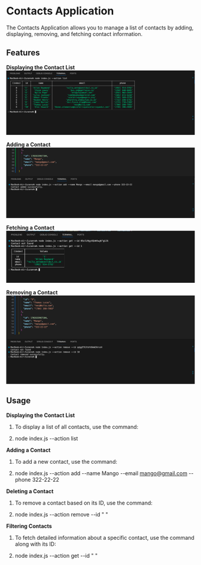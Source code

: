 # Contacts Application
The Contacts Application allows you to manage a list of contacts by adding, displaying, removing, and fetching contact information.

## Features

**Displaying the Contact List**
![App look](./img/--action%20list.png)

**Adding a Contact**
![App look](./img/--action%20add.png)

**Fetching a Contact**
![App look](./img/--action%20get--id.png)

**Removing a Contact**
![App look](./img/--action%20remove%20--id.png)


## Usage

**Displaying the Contact List**
1. To display a list of all contacts, use the command:

2. node index.js --action list

**Adding a Contact**
1. To add a new contact, use the command:

2. node index.js --action add --name Mango --email mango@gmail.com --phone 322-22-22

**Deleting a Contact**
1. To remove a contact based on its ID, use the command:

2. node index.js --action remove --id " "

**Filtering Contacts**
1. To fetch detailed information about a specific contact, use the command along with its ID:

2. node index.js --action get --id " "
